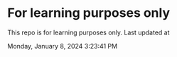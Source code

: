 # For learning purposes only
This repo is for learning purposes only.
Last updated at

Monday, January 8, 2024 3:23:41 PM


